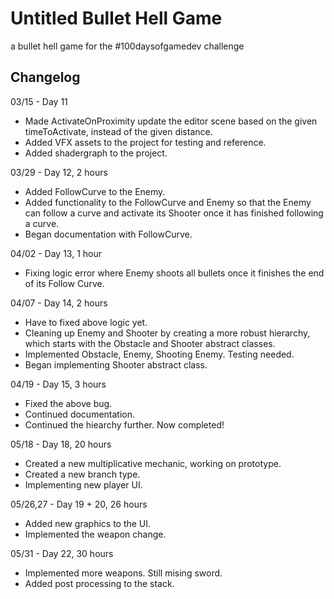 # Untitled Bullet Hell Game
a bullet hell game for the #100daysofgamedev challenge
## Changelog
03/15 - Day 11
* Made ActivateOnProximity update the editor scene based on the given timeToActivate, instead of the given distance.
* Added VFX assets to the project for testing and reference.
* Added shadergraph to the project.

03/29 - Day 12, 2 hours
* Added FollowCurve to the Enemy.
* Added functionality to the FollowCurve and Enemy so that the Enemy can follow a curve and activate its Shooter once it has finished following a curve.
* Began documentation with FollowCurve.

04/02 - Day 13, 1 hour
* Fixing logic error where Enemy shoots all bullets once it finishes the end of its Follow Curve.

04/07 - Day 14, 2 hours
* Have to fixed above logic yet.
* Cleaning up Enemy and Shooter by creating a more robust hierarchy, which starts with the Obstacle and Shooter abstract classes.
* Implemented Obstacle, Enemy, Shooting Enemy. Testing needed.
* Began implementing Shooter abstract class.

04/19 - Day 15, 3 hours
* Fixed the above bug.
* Continued documentation.
* Continued the hiearchy further. Now completed!

05/18 - Day 18, 20 hours
* Created a new multiplicative mechanic, working on prototype.
* Created a new branch type.
* Implementing new player UI.

05/26,27 - Day 19 + 20, 26 hours
* Added new graphics to the UI.
* Implemented the weapon change.

05/31 - Day 22, 30 hours
* Implemented more weapons. Still mising sword.
* Added post processing to the stack.